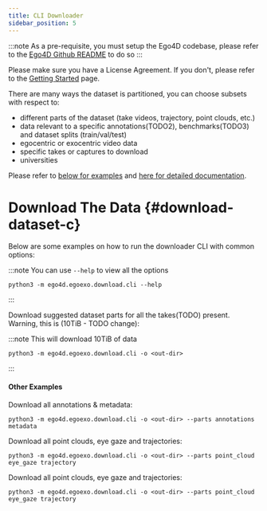 ```yaml
---
title: CLI Downloader
sidebar_position: 5
---
```


:::note
As a pre-requisite, you must setup the Ego4D codebase, please refer to the [Ego4D
Github README](https://github.com/facebookresearch/Ego4d?tab=readme-ov-file#setup) to do so
:::

Please make sure you have a License Agreement. If you don't, please refer to the
[Getting Started](../getting-started) page.

There are many ways the dataset is partitioned, you can choose subsets with respect to:
- different parts of the dataset (take videos, trajectory, point clouds, etc.)
- data relevant to a specific annotations(TODO2), benchmarks(TODO3) and dataset splits (train/val/test)
- egocentric or exocentric video data
- specific takes or captures to download
- universities

Please refer to [below for examples](#download-dataset-c) and [here for detailed documentation](../download).


# Download The Data {#download-dataset-c}

Below are some examples on how to run the downloader CLI with common options:

:::note You can use `--help` to view all the options
```
python3 -m ego4d.egoexo.download.cli --help
```
:::


Download suggested dataset parts for all the takes(TODO) present. Warning, this is (10TiB - TODO change):

:::note This will download 10TiB of data
```
python3 -m ego4d.egoexo.download.cli -o <out-dir>
```
:::


#### Other Examples

Download all annotations & metadata:
```
python3 -m ego4d.egoexo.download.cli -o <out-dir> --parts annotations metadata
```

Download all point clouds, eye gaze and trajectories:
```
python3 -m ego4d.egoexo.download.cli -o <out-dir> --parts point_cloud eye_gaze trajectory
```

Download all point clouds, eye gaze and trajectories:
```
python3 -m ego4d.egoexo.download.cli -o <out-dir> --parts point_cloud eye_gaze trajectory
```
